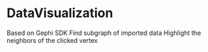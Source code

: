 # DataVisualization
Based on Gephi SDK
Find subgraph of imported data
Highlight the neighbors of the clicked vertex
